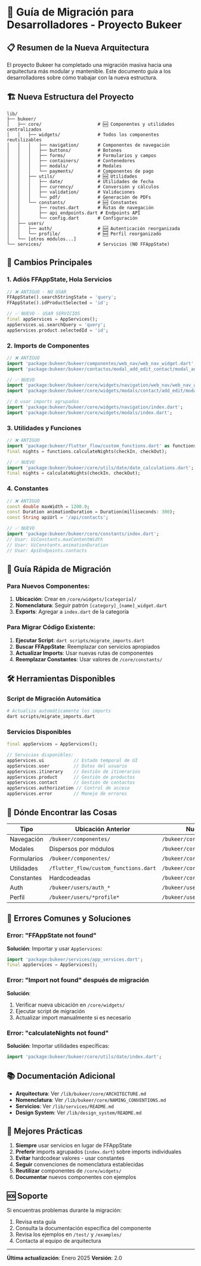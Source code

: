 # 🚀 Guía de Migración para Desarrolladores - Proyecto Bukeer

## 📋 Resumen de la Nueva Arquitectura

El proyecto Bukeer ha completado una migración masiva hacia una arquitectura más modular y mantenible. Este documento guía a los desarrolladores sobre cómo trabajar con la nueva estructura.

## 🏗️ Nueva Estructura del Proyecto

```
lib/
├── bukeer/
│   ├── core/                     # 🆕 Componentes y utilidades centralizados
│   │   ├── widgets/              # Todos los componentes reutilizables
│   │   │   ├── navigation/       # Componentes de navegación
│   │   │   ├── buttons/          # Botones
│   │   │   ├── forms/            # Formularios y campos
│   │   │   ├── containers/       # Contenedores
│   │   │   ├── modals/           # Modales
│   │   │   └── payments/         # Componentes de pago
│   │   ├── utils/                # 🆕 Utilidades
│   │   │   ├── date/             # Utilidades de fecha
│   │   │   ├── currency/         # Conversión y cálculos
│   │   │   ├── validation/       # Validaciones
│   │   │   └── pdf/              # Generación de PDFs
│   │   └── constants/            # 🆕 Constantes
│   │       ├── routes.dart       # Rutas de navegación
│   │       ├── api_endpoints.dart # Endpoints API
│   │       └── config.dart       # Configuración
│   ├── users/
│   │   ├── auth/                 # 🆕 Autenticación reorganizada
│   │   └── profile/              # 🆕 Perfil reorganizado
│   └── [otros módulos...]
└── services/                     # Servicios (NO FFAppState)
```

## 🔄 Cambios Principales

### 1. **Adiós FFAppState, Hola Servicios**
```dart
// ❌ ANTIGUO - NO USAR
FFAppState().searchStringState = 'query';
FFAppState().idProductSelected = 'id';

// ✅ NUEVO - USAR SERVICIOS
final appServices = AppServices();
appServices.ui.searchQuery = 'query';
appServices.product.selectedId = 'id';
```

### 2. **Imports de Componentes**
```dart
// ❌ ANTIGUO
import 'package:bukeer/bukeer/componentes/web_nav/web_nav_widget.dart';
import 'package:bukeer/bukeer/contactos/modal_add_edit_contact/modal_add_edit_contact_widget.dart';

// ✅ NUEVO
import 'package:bukeer/bukeer/core/widgets/navigation/web_nav/web_nav_widget.dart';
import 'package:bukeer/bukeer/core/widgets/modals/contact/add_edit/modal_add_edit_contact_widget.dart';

// O usar imports agrupados
import 'package:bukeer/bukeer/core/widgets/navigation/index.dart';
import 'package:bukeer/bukeer/core/widgets/modals/index.dart';
```

### 3. **Utilidades y Funciones**
```dart
// ❌ ANTIGUO
import 'package:bukeer/flutter_flow/custom_functions.dart' as functions;
final nights = functions.calculateNights(checkIn, checkOut);

// ✅ NUEVO
import 'package:bukeer/bukeer/core/utils/date/date_calculations.dart';
final nights = calculateNights(checkIn, checkOut);
```

### 4. **Constantes**
```dart
// ❌ ANTIGUO
const double maxWidth = 1200.0;
const Duration animationDuration = Duration(milliseconds: 300);
const String apiUrl = '/api/contacts';

// ✅ NUEVO
import 'package:bukeer/bukeer/core/constants/index.dart';
// Usar: UiConstants.maxContentWidth
// Usar: UiConstants.animationDuration
// Usar: ApiEndpoints.contacts
```

## 📝 Guía Rápida de Migración

### Para Nuevos Componentes:
1. **Ubicación**: Crear en `/core/widgets/[categoría]/`
2. **Nomenclatura**: Seguir patrón `[category]_[name]_widget.dart`
3. **Exports**: Agregar a `index.dart` de la categoría

### Para Migrar Código Existente:
1. **Ejecutar Script**: `dart scripts/migrate_imports.dart`
2. **Buscar FFAppState**: Reemplazar con servicios apropiados
3. **Actualizar Imports**: Usar nuevas rutas de componentes
4. **Reemplazar Constantes**: Usar valores de `/core/constants/`

## 🛠️ Herramientas Disponibles

### Script de Migración Automática
```bash
# Actualiza automáticamente los imports
dart scripts/migrate_imports.dart
```

### Servicios Disponibles
```dart
final appServices = AppServices();

// Servicios disponibles:
appServices.ui           // Estado temporal de UI
appServices.user         // Datos del usuario
appServices.itinerary    // Gestión de itinerarios
appServices.product      // Gestión de productos
appServices.contact      // Gestión de contactos
appServices.authorization // Control de acceso
appServices.error        // Manejo de errores
```

## 📁 Dónde Encontrar las Cosas

| Tipo | Ubicación Anterior | Nueva Ubicación |
|------|-------------------|-----------------|
| Navegación | `/bukeer/componentes/` | `/bukeer/core/widgets/navigation/` |
| Modales | Dispersos por módulos | `/bukeer/core/widgets/modals/` |
| Formularios | `/bukeer/componentes/` | `/bukeer/core/widgets/forms/` |
| Utilidades | `/flutter_flow/custom_functions.dart` | `/bukeer/core/utils/` |
| Constantes | Hardcodeadas | `/bukeer/core/constants/` |
| Auth | `/bukeer/users/auth_*` | `/bukeer/users/auth/` |
| Perfil | `/bukeer/users/*profile*` | `/bukeer/users/profile/` |

## 🚨 Errores Comunes y Soluciones

### Error: "FFAppState not found"
**Solución**: Importar y usar `AppServices`:
```dart
import 'package:bukeer/services/app_services.dart';
final appServices = AppServices();
```

### Error: "Import not found" después de migración
**Solución**: 
1. Verificar nueva ubicación en `/core/widgets/`
2. Ejecutar script de migración
3. Actualizar import manualmente si es necesario

### Error: "calculateNights not found"
**Solución**: Importar utilidades específicas:
```dart
import 'package:bukeer/bukeer/core/utils/date/index.dart';
```

## 📚 Documentación Adicional

- **Arquitectura**: Ver `/lib/bukeer/core/ARCHITECTURE.md`
- **Nomenclatura**: Ver `/lib/bukeer/core/NAMING_CONVENTIONS.md`
- **Servicios**: Ver `/lib/services/README.md`
- **Design System**: Ver `/lib/design_system/README.md`

## 🎯 Mejores Prácticas

1. **Siempre** usar servicios en lugar de FFAppState
2. **Preferir** imports agrupados (`index.dart`) sobre imports individuales
3. **Evitar** hardcodear valores - usar constantes
4. **Seguir** convenciones de nomenclatura establecidas
5. **Reutilizar** componentes de `/core/widgets/`
6. **Documentar** nuevos componentes con ejemplos

## 🆘 Soporte

Si encuentras problemas durante la migración:
1. Revisa esta guía
2. Consulta la documentación específica del componente
3. Revisa los ejemplos en `/test/` y `/examples/`
4. Contacta al equipo de arquitectura

---

**Última actualización**: Enero 2025
**Versión**: 2.0